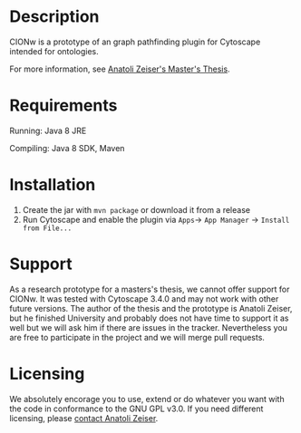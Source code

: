 # Description

CIONw is a prototype of an graph pathfinding plugin for Cytoscape intended for ontologies.

For more information, see [Anatoli Zeiser's Master's Thesis](http://ias4.imise.uni-leipzig.de/snik_edit/de/Abschlussarbeiten/master-az.pdf).

# Requirements

Running: Java 8 JRE

Compiling: Java 8 SDK, Maven

# Installation

1. Create the jar with `mvn package` or download it from a release
2. Run Cytoscape and enable the plugin via `Apps`-> `App Manager` -> `Install from File...`

# Support

As a research prototype for a masters's thesis, we cannot offer support for CIONw.
It was tested with Cytoscape 3.4.0 and may not work with other future versions.
The author of the thesis and the prototype is Anatoli Zeiser, but he finished University
and probably does not have time to support it as well but we will ask him if there are issues in the tracker.
Nevertheless you are free to participate in the project and we will merge pull requests.

# Licensing
We absolutely encorage you to use, extend or do whatever you want with the code in conformance to the GNU GPL v3.0.
If you need different licensing, please [contact Anatoli Zeiser](https://www.xing.com/profile/Anatoli_Zeiser).
